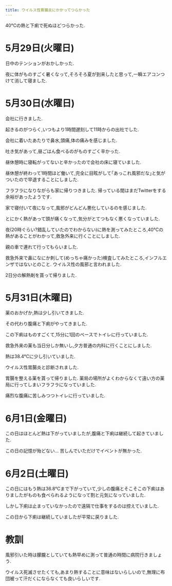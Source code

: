 ```yaml
---
title: ウイルス性胃腸炎にかかってつらかった
---
```


40℃の熱と下痢で死ぬほどつらかった.

# 5月29日(火曜日)

日中のテンションがおかしかった.

夜に体がものすごく暑くなって,そろそろ夏が到来したと思って,一瞬エアコンつけて消して寝ました.

# 5月30日(水曜日)

会社に行きました.

起きるのがつらく,いつもより1時間遅刻して11時からの出社でした.

会社に着いたあたりで鼻水,頭痛,体の痛みを感じました.

吐き気があって,昼ごはん食べるのがものすごく辛かった.

昼休憩時に寝転がってないと辛かったので会社の床に寝ていました.

昼休憩が終わって1時間ほど働いて,完全に目眩がして｢あっこれ風邪だな｣と気がついたので早退することにしました.

フラフラになりながらも家に帰りつきました.
帰っている間はまだTwitterをする余裕があったようです.

家で寝付いて夜になって,風邪がどんどん悪化しているのを感じました.

とにかく熱があって頭が痛くなって,気分がとてつもなく悪くなっていました.

夜(20時ぐらい?錯乱していたのでわからない)に熱を測ってみたところ,40℃の熱があることがわかって,救急外来に行くことにしました.

親の車で連れて行ってもらいました.

救急外来で鼻になにか刺して(めっちゃ痛かった)検査してみたところ,インフルエンザではないとのこと.
ウイルス性の風邪と言われました.

2日分の解熱剤を貰って帰りました.

# 5月31日(木曜日)

薬のおかげか,熱は少し引いてきました.

その代わり腹痛と下痢がやってきました.

この下痢はものすごくて,15分に1回のペースでトイレに行っていました.

救急外来の薬も当日分しか無いし,夕方普通の内科に行くことにしました.

熱は38.4℃に少し引いていました.

ウイルス性胃腸炎と診断されました.

胃腸を整える薬を貰って帰りました.
薬局の場所がよくわからなくて遠い方の薬局に行ってしまいフラフラになっていました.

痛烈な腹痛に苦しみつつトイレに行っていました.

# 6月1日(金曜日)

この日はほとんど熱は下がっていましたが,腹痛と下痢は継続して起きていました.

この日の記憶が殆どない…
苦しんでいただけでイベントが無かった.

# 6月2日(土曜日)

この日にはもう熱は36.8℃まで下がっていて,少しの腹痛とそこそこの下痢はありましたがものも食べられるようになって割と元気になっていました.

しかし下痢は止まっていなかったので遠隔で仕事をするのは控えていました.

この日から下痢は継続していましたが平常に戻りました.

# 教訓

風邪引いた時は朦朧としていても熱早めに測って普通の時間に病院行きましょう.

ウイルス死滅させたくても,あまり熱することに意味はないらしいので,無理に布団被って汗だくにならなくても良いらしいです.
